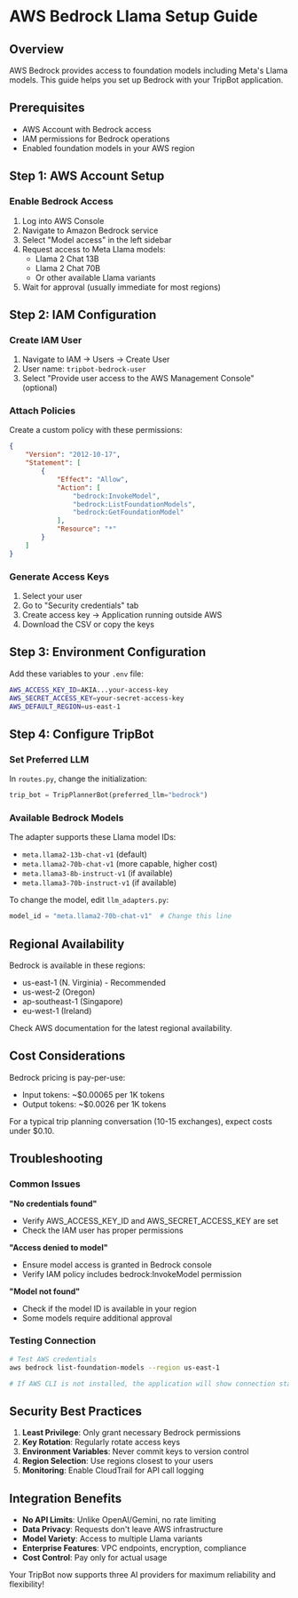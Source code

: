 # AWS Bedrock Llama Setup Guide

## Overview
AWS Bedrock provides access to foundation models including Meta's Llama models. This guide helps you set up Bedrock with your TripBot application.

## Prerequisites
- AWS Account with Bedrock access
- IAM permissions for Bedrock operations
- Enabled foundation models in your AWS region

## Step 1: AWS Account Setup

### Enable Bedrock Access
1. Log into AWS Console
2. Navigate to Amazon Bedrock service
3. Select "Model access" in the left sidebar
4. Request access to Meta Llama models:
   - Llama 2 Chat 13B
   - Llama 2 Chat 70B
   - Or other available Llama variants
5. Wait for approval (usually immediate for most regions)

## Step 2: IAM Configuration

### Create IAM User
1. Navigate to IAM → Users → Create User
2. User name: `tripbot-bedrock-user`
3. Select "Provide user access to the AWS Management Console" (optional)

### Attach Policies
Create a custom policy with these permissions:
```json
{
    "Version": "2012-10-17",
    "Statement": [
        {
            "Effect": "Allow",
            "Action": [
                "bedrock:InvokeModel",
                "bedrock:ListFoundationModels",
                "bedrock:GetFoundationModel"
            ],
            "Resource": "*"
        }
    ]
}
```

### Generate Access Keys
1. Select your user
2. Go to "Security credentials" tab
3. Create access key → Application running outside AWS
4. Download the CSV or copy the keys

## Step 3: Environment Configuration

Add these variables to your `.env` file:
```bash
AWS_ACCESS_KEY_ID=AKIA...your-access-key
AWS_SECRET_ACCESS_KEY=your-secret-access-key
AWS_DEFAULT_REGION=us-east-1
```

## Step 4: Configure TripBot

### Set Preferred LLM
In `routes.py`, change the initialization:
```python
trip_bot = TripPlannerBot(preferred_llm="bedrock")
```

### Available Bedrock Models
The adapter supports these Llama model IDs:
- `meta.llama2-13b-chat-v1` (default)
- `meta.llama2-70b-chat-v1` (more capable, higher cost)
- `meta.llama3-8b-instruct-v1` (if available)
- `meta.llama3-70b-instruct-v1` (if available)

To change the model, edit `llm_adapters.py`:
```python
model_id = "meta.llama2-70b-chat-v1"  # Change this line
```

## Regional Availability

Bedrock is available in these regions:
- us-east-1 (N. Virginia) - Recommended
- us-west-2 (Oregon)
- ap-southeast-1 (Singapore)
- eu-west-1 (Ireland)

Check AWS documentation for the latest regional availability.

## Cost Considerations

Bedrock pricing is pay-per-use:
- Input tokens: ~$0.00065 per 1K tokens
- Output tokens: ~$0.0026 per 1K tokens

For a typical trip planning conversation (10-15 exchanges), expect costs under $0.10.

## Troubleshooting

### Common Issues

**"No credentials found"**
- Verify AWS_ACCESS_KEY_ID and AWS_SECRET_ACCESS_KEY are set
- Check the IAM user has proper permissions

**"Access denied to model"**
- Ensure model access is granted in Bedrock console
- Verify IAM policy includes bedrock:InvokeModel permission

**"Model not found"**
- Check if the model ID is available in your region
- Some models require additional approval

### Testing Connection
```bash
# Test AWS credentials
aws bedrock list-foundation-models --region us-east-1

# If AWS CLI is not installed, the application will show connection status in logs
```

## Security Best Practices

1. **Least Privilege**: Only grant necessary Bedrock permissions
2. **Key Rotation**: Regularly rotate access keys
3. **Environment Variables**: Never commit keys to version control
4. **Region Selection**: Use regions closest to your users
5. **Monitoring**: Enable CloudTrail for API call logging

## Integration Benefits

- **No API Limits**: Unlike OpenAI/Gemini, no rate limiting
- **Data Privacy**: Requests don't leave AWS infrastructure
- **Model Variety**: Access to multiple Llama variants
- **Enterprise Features**: VPC endpoints, encryption, compliance
- **Cost Control**: Pay only for actual usage

Your TripBot now supports three AI providers for maximum reliability and flexibility!
